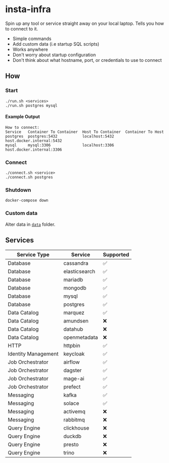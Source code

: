 # insta-infra

Spin up any tool or service straight away on your local laptop. Tells you how to connect to it.

- Simple commands
- Add custom data (i.e startup SQL scripts)
- Works anywhere
- Don't worry about startup configuration
- Don't think about what hostname, port, or credentials to use to connect

## How

### Start

```shell
./run.sh <services>
./run.sh postgres mysql
```

#### Example Output

```shell
How to connect:
Service   Container To Container  Host To Container  Container To Host
postgres  postgres:5432           localhost:5432     host.docker.internal:5432
mysql     mysql:3306              localhost:3306     host.docker.internal:3306
```

### Connect

```shell
./connect.sh <service>
./connect.sh postgres
```

### Shutdown

```shell
docker-compose down
```

### Custom data

Alter data in [`data`](data) folder.

## Services

| Service Type        | Service       | Supported |
|---------------------|---------------|-----------|
| Database            | cassandra     | ✅         |
| Database            | elasticsearch | ✅         |
| Database            | mariadb       | ✅         |
| Database            | mongodb       | ✅         |
| Database            | mysql         | ✅         |
| Database            | postgres      | ✅         |
| Data Catalog        | marquez       | ✅         |
| Data Catalog        | amundsen      | ❌         |
| Data Catalog        | datahub       | ❌         |
| Data Catalog        | openmetadata  | ❌         |
| HTTP                | httpbin       | ✅         |
| Identity Management | keycloak      | ✅         |
| Job Orchestrator    | airflow       | ✅         |
| Job Orchestrator    | dagster       | ✅         |
| Job Orchestrator    | mage-ai       | ✅         |
| Job Orchestrator    | prefect       | ✅         |
| Messaging           | kafka         | ✅         |
| Messaging           | solace        | ✅         |
| Messaging           | activemq      | ❌         |
| Messaging           | rabbitmq      | ❌         |
| Query Engine        | clickhouse    | ❌         |
| Query Engine        | duckdb        | ❌         |
| Query Engine        | presto        | ❌         |
| Query Engine        | trino         | ❌         |
